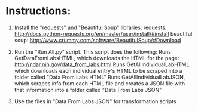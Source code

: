 # Instructions:
  1. Install the "requests" and "Beautiful Soup" libraries:
      requests: http://docs.python-requests.org/en/master/user/install/#install
      beautiful soup: http://www.crummy.com/software/BeautifulSoup/#Download
  
  2. Run the "Run All.py" script.
    This script does the following:
      Runs GetDataFromLabsHTML, which downloads the HTML for the page: http://ndar.nih.gov/data_from_labs.html
      Runs GetAllIndividualLabHTML, which downloads each individual entry's HTML to be scraped into a folder called "Data From Labs HTML"
      Runs GetAllIndividualLabJSON, which scrapes info from each HTML file and creates a JSON file with that information into a folder called "Data From Labs JSON"
      
  3. Use the files in "Data From Labs JSON" for transformation scripts
